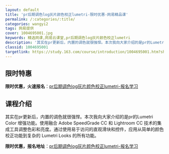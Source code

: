 ```yaml
---
layout: default
title: 'pr后期调色log灰片颜色校正lumetri-限时优惠-网易精品课'
permalink: /:categories/:title/
categories: wangyi2
tags: 网易提供
cover: 1004695001.jpg
keywords: 精选网课,网易云课堂,pr后期调色log灰片颜色校正lumetri
description: '其实在pr更新后，内置的调色就很强悍。本次我向大家介绍的是pr的LumetriColor增强功能。使用融合AdobeSp'
classid: 1004695001
targetlink: https://study.163.com/course/introduction/1004695001.htm?share=1&shareId=1025206652&utm_campaign=share&utm_medium=iphoneShare&utm_source=&utm_u=1025206652
---
```


## 限时特惠

**限时优惠，火速报名**：[pr后期调色log灰片颜色校正lumetri-报名学习](https://study.163.com/course/introduction/1004695001.htm?share=1&shareId=1025206652&utm_campaign=share&utm_medium=iphoneShare&utm_source=&utm_u=1025206652)

## 课程介绍

其实在pr更新后，内置的调色就很强悍。本次我向大家介绍的是pr的Lumetri Color 增强功能。使用融合 Adobe SpeedGrade CC 和 Lightroom CC 技术的集成工具调整色彩和亮度。通过使用易于访问的直观滑块和控件，应用从简单的颜色校正功能到复杂的 Lumetri Looks 的所有功能。

**限时优惠，报名地址**：[pr后期调色log灰片颜色校正lumetri-报名学习](https://study.163.com/course/introduction/1004695001.htm?share=1&shareId=1025206652&utm_campaign=share&utm_medium=iphoneShare&utm_source=&utm_u=1025206652)

